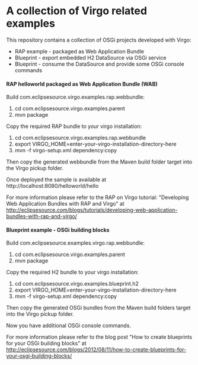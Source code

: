 # A collection of Virgo related examples

This repository contains a collection of OSGi projects developed with Virgo:

* RAP example - packaged as Web Application Bundle
* Blueprint - export embedded H2 DataSource via OSGi service
* Blueprint - consume the DataSource and provide some OSGi console commands


#### RAP helloworld packaged as Web Application Bundle (WAB)

Build com.eclipsesource.virgo.examples.rap.webbundle:

1. cd com.eclipsesource.virgo.examples.parent
1. mvn package

Copy the required RAP bundle to your virgo installation:

1. cd com.eclipsesource.virgo.examples.rap.webbundle
1. export VIRGO_HOME=enter-your-virgo-installation-directory-here
1. mvn -f virgo-setup.xml dependency:copy

Then copy the generated webbundle from the Maven build folder target into the
Virgo pickup folder.

Once deployed the sample is available at http://localhost:8080/helloworld/hello

For more information please refer to the RAP on Virgo tutorial:
"Developing Web Application Bundles with RAP and Virgo"
at http://eclipsesource.com/blogs/tutorials/developing-web-application-bundles-with-rap-and-virgo/

#### Blueprint example - OSGi building blocks

Build com.eclipsesource.examples.virgo.rap.webbundle:

1. cd com.eclipsesource.virgo.examples.parent
1. mvn package

Copy the required H2 bundle to your virgo installation:

1. cd com.eclipsesource.virgo.examples.blueprint.h2
1. export VIRGO_HOME=enter-your-virgo-installation-directory-here
1. mvn -f virgo-setup.xml dependency:copy

Then copy the generated OSGi bundles from the Maven build folders target into the Virgo pickup folder.

Now you have additional OSGi console commands.

For more information please refer to the blog post
"How to create blueprints for your OSGi building blocks"
at http://eclipsesource.com/blogs/2012/08/11/how-to-create-blueprints-for-your-osgi-building-blocks/

